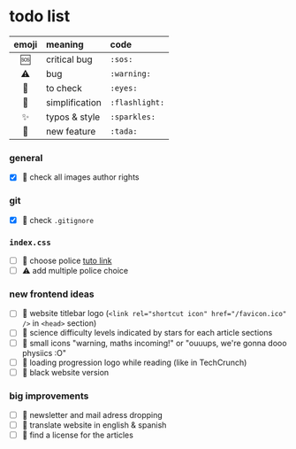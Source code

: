 # todo list

| emoji        | meaning        | code           |
| :----------: | :------------- | :------------- |
| :sos:        | critical bug   | `:sos:`        |
| :warning:    | bug            | `:warning:`    |
| :eyes:       | to check       | `:eyes:`       |
| :flashlight: | simplification | `:flashlight:` |
| :sparkles:   | typos & style  | `:sparkles:`   |
| :tada:       | new feature    | `:tada:`       |

### general
- [x] :eyes: check all images author rights

### git
- [x] :eyes: check `.gitignore`

### `index.css`
- [ ] :tada: choose police [tuto link](https://openclassrooms.com/fr/courses/1603881-apprenez-a-creer-votre-site-web-avec-html5-et-css3/1605329-formatage-du-texte)
- [ ] :warning: add multiple police choice

### new frontend ideas
- [ ] :tada: website titlebar logo (`<link rel="shortcut icon" href="/favicon.ico" />` in `<head>` section)
- [ ] :tada: science difficulty levels indicated by stars for each article sections
- [ ] :tada: small icons "warning, maths incoming!" or "ouuups, we're gonna dooo physiics :O"
- [ ] :tada: loading progression logo while reading (like in TechCrunch)
- [ ] :tada: black website version

### big improvements
- [ ] :tada: newsletter and mail adress dropping
- [ ] :tada: translate website in english & spanish
- [ ] :tada: find a license for the articles
